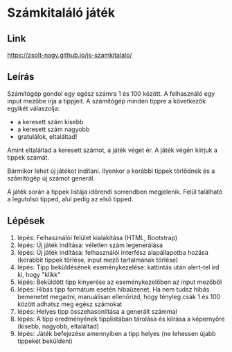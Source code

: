 # Számkitaláló játék

## Link

<a href="https://zsolt-nagy.github.io/js-szamkitalalo/" target="_blank">https://zsolt-nagy.github.io/js-szamkitalalo/</a>

## Leírás

Számítógép gondol egy egész számra 1 és 100 között. A felhasználó egy input
mezőbe írja a tippjeit. A számítógép minden tippre a következők egyikét
válaszolja: 

- a keresett szám kisebb 
- a keresett szám nagyobb 
- gratulálok, eltaláltad!

Amint eltaláltad a keresett számot, a játék véget ér. A játék végén kiírjuk
a tippek számát.

Bármikor lehet új játékot indítani. Ilyenkor a korábbi tippek törlődnek és
a számítógép új számot generál. 

A játék során a tippek listája időrendi sorrendben megjelenik. Felül
található a legutolsó tipped, alul pedig az első tipped.

## Lépések

1. lépés: Felhasználói felület kialakítása (HTML, Bootstrap)
2. lépés: Új játék indítása: véletlen szám legenerálása
3. lépés: Új játék indítása: felhasználói interfész alapállapotba hozása (korábbit tippek törlése, input mező tartalmának törlése)
4. lépés: Tipp beküldésének eseménykezelése: kattintás után alert-tel írd ki, hogy "klikk"
5. lépés: Beküldött tipp kinyerése az eseménykezelőben az input mezőből
6. lépés: Hibás tipp formátum esetén hibaüzenet. Ha nem tudsz hibás bemenetet megadni, manuálisan ellenőrizd, hogy tényleg csak 1 és 100 között adhatsz meg egész számokat
7. lépés: Helyes tipp összehasonlítása a generált számmal 
8. lépés: A tipp eredményének tipplistában tárolása és kiírása a képernyőre (kisebb, nagyobb, eltaláltad)
9. lépés: Játék befejezése amennyiben a tipp helyes (ne lehessen újabb tippeket beküldeni)